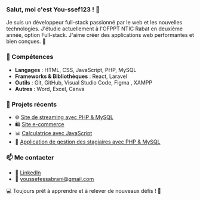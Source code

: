 ### Salut, moi c'est You-ssef123 ! 👋

Je suis un développeur full-stack passionné par le web et les nouvelles technologies. J'étudie actuellement à l'OFPPT NTIC Rabat en deuxième année, option Full-stack. J'aime créer des applications web performantes et bien conçues. 🚀

### 🚀 Compétences
- **Langages** : HTML, CSS, JavaScript, PHP, MySQL
- **Frameworks & Bibliothèques** : React, Laravel
- **Outils** : Git, GitHub, Visual Studio Code, Figma , XAMPP
- **Autres** : Word, Excel, Canva

### 📌 Projets récents
- 🌐 [Site de streaming avec PHP & MySQL](#)
- 🛍️ [Site e-commerce](#)
- 📊 [Calculatrice avec JavaScript](#)
- 🏫 [Application de gestion des stagiaires avec PHP & MySQL](#)

### 📫 Me contacter
- 💼 [LinkedIn](www.linkedin.com/in/youssef-essabrani)
- 📧 youssefessabrani@gmail.com

💻 Toujours prêt à apprendre et à relever de nouveaux défis ! 🚀
